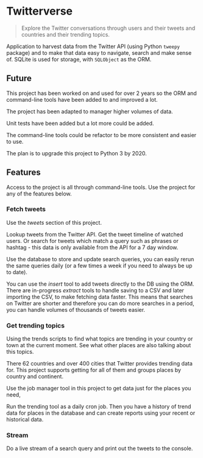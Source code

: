 # Twitterverse
> Explore the Twitter conversations through users and their tweets and countries and their trending topics.

Application to harvest data from the Twitter API (using Python `tweepy` package) and to make that data easy to navigate, search and make sense of. SQLite is used for storage, with `SQLObject` as the ORM.

## Future

This project has been worked on and used for over 2 years so the ORM and command-line tools have been added to and improved a lot.

The project has been adapted to manager higher volumes of data.

Unit tests have been added but a lot more could be added.

The command-line tools could be refactor to be more consistent and easier to use.

The plan is to upgrade this project to Python 3 by 2020.


## Features

Access to the project is all through command-line tools. Use the project for any of the features below.

### Fetch tweets

Use the _tweets_ section of this project.

Lookup tweets from the Twitter API. Get the tweet timeline of watched users. Or search for tweets which match a query such as phrases or hashtag - this data is only available from the API for a 7 day window.

Use the database to store and update search queries, you can easily rerun the same queries daily (or a few times a week if you need to always be up to date).

You can use the _insert_ tool to add tweets directly to the DB using the ORM. There are in-progress _extract_ tools to handle saving to a CSV and later importing the CSV, to make fetching data faster. This means that searches on Twitter are shorter and therefore you can do more searches in a period, you can handle volumes of thousands of tweets easier.

### Get trending topics

Using the trends scripts to find what topics are trending in your country or town at the current moment. See what other places are also talking about this topics.

There 62 countries and over 400 cities that Twitter provides trending data for. This project supports getting for all of them and groups places by country and continent.

Use the job manager tool in this project to get data just for the places you need,

Run the trending tool as a daily cron job. Then you have a history of trend data for places in the database and can create reports using your recent or historical data.

### Stream

Do a live stream of a search query and print out the tweets to the console.
